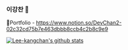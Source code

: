 ### 이강찬 👋

🌱Portfolio - https://www.notion.so/DevChan2-02c32cd75b7e463dbbb8ccb4c2b8c9e9

[![Lee-kangchan's github stats](https://github-readme-stats.vercel.app/api?username=Lee-kangchan)](https://github.com/Lee-kangchan/github-readme-stats)

	
